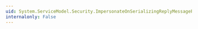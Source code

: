 ```yaml
---
uid: System.ServiceModel.Security.ImpersonateOnSerializingReplyMessageProperty.StopImpersonation(System.IDisposable,System.Security.Principal.IPrincipal,System.Boolean)
internalonly: False
---
```

